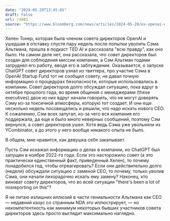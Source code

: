 ```yaml
---
date: "2024-05-29T13:45:05"
draft: False
url: /4881
source: "https://www.bloomberg.com/news/articles/2024-05-28/ex-openai-director-says-board-learned-of-chatgpt-launch-on-twitter"
---
```


Хелен Тонер, которая была членом совета директоров OpenAI и ушедшая в отставку спустя пару недель после попытки уволить Сэма Альтмана, пришла в подкаст TED AI и рассказала "всю правду", как оно было. На самом деле нет, она рассказала, что совет директоров был создан для соблюдения миссии компании, а Сэм Альтман годами затруднял его работу, вводя его в заблуждение. Оказывается, о запуске ChatGPT совет директоров узнал из твиттера, про участие Сэма в OpenAI Startup Fund тот не сообщил совету, не давал точную информацию о процедурах безопасности, которые использовались в компании. Совет директоров долго обсуждал ситуацию, пока вдруг в октябре прошлого года, во время общения с менеджерами (these executives) двое из них вдруг начали говорить, что не могут доверять Сэму из-за токсичной атмосферы, которую тот создает. И они еще несколько недель посовещались и решили, что надо искать нового CEO. К сожалению, Сэм всех запугал, из-за чего вся компания его поддержала, да еще и было много неверных сообщений, поэтому Сэм вернулся, а совет директоров ушел. Хотя ведь Сэма уже увольняли из YCombinator, а до этого у него вообще никакого опыта не было.

В общем, мне нравится, как девушка себя закапывает.

Пусть Сэм искажал информацию о делах в компании, но ChatGPT был запущен в ноябре 2022-го года. Если это насторожило совет (а это практически единственный факт, приведенный Хелен), то почему понадобился год, чтобы отреагировать? Если они действительно долго (недели) обсуждали ситуацию с заменой CEO, то почему, только уволив Сэма, они начали лихорадочно искать ему замену? Наконец, кто виноват совету директоров, что во всей ситуации "there's been a lot of misreporting on this"? 

Я не питаю излишних иллюзий в части гениальности Альтмана как CEO — недавний казус со странным NDA это иллюстрирует, — но некомпетентность как минимум некоторых бывших участников совета директоров здесь просто выглядит максимально наглядно.
